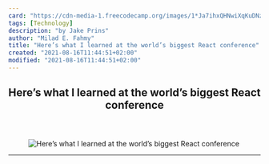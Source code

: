 ```yaml
---
card: "https://cdn-media-1.freecodecamp.org/images/1*Ja7ihxQHNwiXqKuDNzxYRA.jpeg"
tags: [Technology]
description: "by Jake Prins"
author: "Milad E. Fahmy"
title: "Here’s what I learned at the world’s biggest React conference"
created: "2021-08-16T11:44:51+02:00"
modified: "2021-08-16T11:44:51+02:00"
---
```

<div class="site-wrapper">
<main id="site-main" class="site-main outer">
<div class="inner">
<article class="post-full post tag-technology tag-startup tag-self-improvement tag-education tag-react ">
<header class="post-full-header">
<h1 class="post-full-title">Here’s what I learned at the world’s biggest React conference</h1>
</header>
<figure class="post-full-image">
<picture>
<source media="(max-width: 700px)" sizes="1px" srcset="data:image/gif;base64,R0lGODlhAQABAIAAAAAAAP///yH5BAEAAAAALAAAAAABAAEAAAIBRAA7 1w">
<source media="(min-width: 701px)" sizes="(max-width: 800px) 400px,
(max-width: 1170px) 700px,
1400px" srcset="https://cdn-media-1.freecodecamp.org/images/1*Ja7ihxQHNwiXqKuDNzxYRA.jpeg 300w,
https://cdn-media-1.freecodecamp.org/images/1*Ja7ihxQHNwiXqKuDNzxYRA.jpeg 600w,
https://cdn-media-1.freecodecamp.org/images/1*Ja7ihxQHNwiXqKuDNzxYRA.jpeg 1000w,
https://cdn-media-1.freecodecamp.org/images/1*Ja7ihxQHNwiXqKuDNzxYRA.jpeg 2000w">
<img onerror="this.style.display='none'" src="https://cdn-media-1.freecodecamp.org/images/1*Ja7ihxQHNwiXqKuDNzxYRA.jpeg" alt="Here’s what I learned at the world’s biggest React conference">
</picture>
</figure>
<section class="post-full-content">
<div class="post-content medium-migrated-article">
</div>
<hr>
</section>
</article>
</div>
</main>
</div>
<!-- Google Tag Manager (noscript) -->
<!-- End Google Tag Manager (noscript) -->
